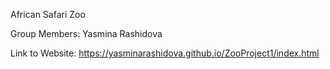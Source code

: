 African Safari Zoo

Group Members: Yasmina Rashidova

Link to Website: https://yasminarashidova.github.io/ZooProject1/index.html
